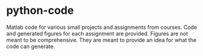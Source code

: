 # python-code
Matlab code for various small projects and assignments from courses. Code and generated figures for each assignment are provided. Figures are not meant to be comprehensive. They are meant to provide an idea for what the code can generate.
